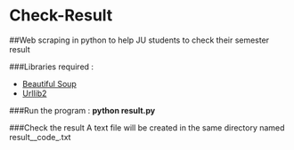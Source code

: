 # Check-Result
##Web scraping in python to help JU students to check their semester result

###Libraries required :
* [Beautiful Soup](https://www.crummy.com/software/BeautifulSoup/bs4/doc/)
* [Urllib2](https://docs.python.org/2/library/urllib2.html)

###Run the program :
<b>python result.py</b>

###Check the result
A text file will be created in the same directory named result__code_.txt
